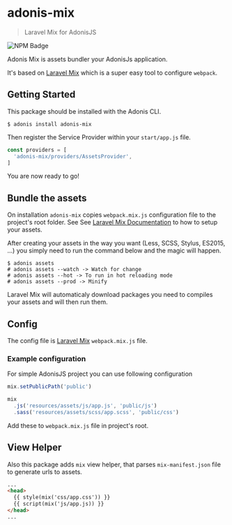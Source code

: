 # adonis-mix
> Laravel Mix for AdonisJS

![NPM Badge](https://img.shields.io/npm/v/adonis-mix.svg?style=flat-square)

Adonis Mix is assets bundler your AdonisJs application.

It's based on [Laravel Mix](https://laravel-mix.com/) which is a super easy tool to configure `webpack`.

## Getting Started

This package should be installed with the Adonis CLI.

```shell
$ adonis install adonis-mix
```

Then register the Service Provider within your `start/app.js` file.

```js
const providers = [
  'adonis-mix/providers/AssetsProvider',
]
```

You are now ready to go!

## Bundle the assets

On installation `adonis-mix` copies `webpack.mix.js` configuration file to the project's root folder. See See [Laravel Mix Documentation](https://laravel-mix.com/docs/4.0/installation) to how to setup your assets.

After creating your assets in the way you want (Less, SCSS, Stylus, ES2015, ...) you simply need to run the command below and the magic will happen.

```shell
$ adonis assets
# adonis assets --watch -> Watch for change
# adonis assets --hot -> To run in hot reloading mode
# adonis assets --prod -> Minify
```

Laravel Mix will automaticaly download packages you need to compiles your assets and will then run them.

## Config

The config file is [Laravel Mix](https://laravel-mix.com/docs/4.0/installation) `webpack.mix.js` file.

### Example configuration

For simple AdonisJS project you can use following configuration

```js
mix.setPublicPath('public')

mix
  .js('resources/assets/js/app.js', 'public/js')
  .sass('resources/assets/scss/app.scss', 'public/css')
```

Add these to `webpack.mix.js` file in project's root.

## View Helper

Also this package adds `mix` view helper, that parses `mix-manifest.json` file to generate urls to assets.

```html
...
<head>
  {{ style(mix('css/app.css')) }} 
  {{ script(mix('js/app.js)) }}
</head>
...
```
